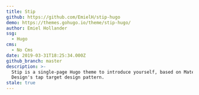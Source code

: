 ```yaml
---
title: Stip
github: https://github.com/EmielH/stip-hugo
demo: https://themes.gohugo.io/theme/stip-hugo/
author: Emiel Hollander
ssg:
  - Hugo
cms:
  - No Cms
date: 2019-03-31T18:25:34.000Z
github_branch: master
description: >-
  Stip is a single-page Hugo theme to introduce yourself, based on Material
  Design's tap target design pattern.
stale: true
---
```

